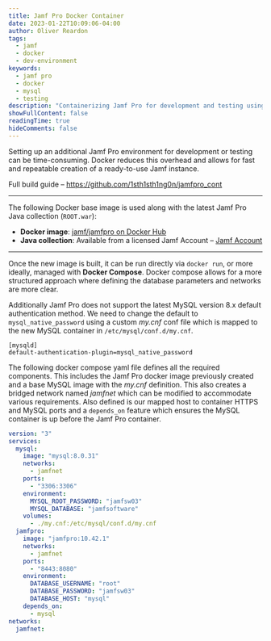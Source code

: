 ```yaml
---
title: Jamf Pro Docker Container
date: 2023-01-22T10:09:06-04:00
author: Oliver Reardon
tags: 
  - jamf
  - docker
  - dev-environment
keywords: 
  - jamf pro
  - docker
  - mysql
  - testing
description: "Containerizing Jamf Pro for development and testing using Docker and MySQL. Creating a repeatable Jamf Pro environment with Docker Compose, custom MySQL authentication, and streamlined deployment."
showFullContent: false
readingTime: true
hideComments: false
---
```


Setting up an additional Jamf Pro environment for development or testing can be time-consuming. Docker reduces this overhead and allows for fast and repeatable creation of a ready-to-use Jamf instance.

Full build guide – https://github.com/1sth1sth1ng0n/jamfpro_cont

---

The following Docker base image is used along with the latest Jamf Pro Java collection (`ROOT.war`):

- **Docker image**: [jamf/jamfpro on Docker Hub](https://hub.docker.com/r/jamf/jamfpro)
- **Java collection**: Available from a licensed Jamf Account – [Jamf Account](https://account.jamf.com/)

---

Once the new image is built, it can be run directly via `docker run`, or more ideally, managed with **Docker Compose**. Docker compose allows for a more structured approach where defining the database parameters and networks are more clear.

Additionally Jamf Pro does not support the latest MySQL version 8.x default authentication method. We need to change the default to `mysql_native_password` using a custom _my.cnf_ conf file which is mapped to the new MySQL container in `/etc/mysql/conf.d/my.cnf`.

```text
[mysqld] 
default-authentication-plugin=mysql_native_password
```

The following docker compose yaml file defines all the required components. This includes the Jamf Pro docker image previously created and a base MySQL image with the _my.cnf_ definition. This also creates a bridged network named _jamfnet_ which can be modified to accommodate various requirements. Also defined is our mapped host to container HTTPS and MySQL ports and a `depends_on` feature which ensures the MySQL container is up before the Jamf Pro container.

```yaml
version: "3"
services:
  mysql:
    image: "mysql:8.0.31"
    networks:
      - jamfnet
    ports:
      - "3306:3306"
    environment:
      MYSQL_ROOT_PASSWORD: "jamfsw03"
      MYSQL_DATABASE: "jamfsoftware"
    volumes:
      - ./my.cnf:/etc/mysql/conf.d/my.cnf
  jamfpro:
    image: "jamfpro:10.42.1"
    networks:
      - jamfnet
    ports:
      - "8443:8080"
    environment:
      DATABASE_USERNAME: "root"
      DATABASE_PASSWORD: "jamfsw03"
      DATABASE_HOST: "mysql"
    depends_on:
      - mysql
networks:
  jamfnet:
```